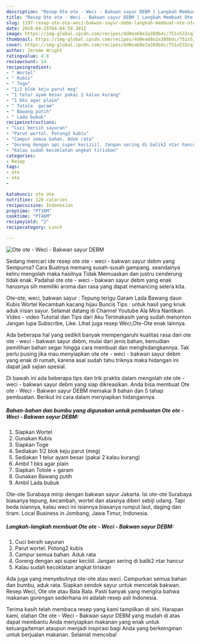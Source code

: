```yaml
---
description: "Resep Ote ote - Weci - Bakwan sayur DEBM | Langkah Membuat Ote ote - Weci - Bakwan sayur DEBM Yang Enak Banget"
title: "Resep Ote ote - Weci - Bakwan sayur DEBM | Langkah Membuat Ote ote - Weci - Bakwan sayur DEBM Yang Enak Banget"
slug: 1197-resep-ote-ote-weci-bakwan-sayur-debm-langkah-membuat-ote-ote-weci-bakwan-sayur-debm-yang-enak-banget
date: 2020-04-25T04:04:59.301Z
image: https://img-global.cpcdn.com/recipes/4d0ea68e2a389bdc/751x532cq70/ote-ote-weci-bakwan-sayur-debm-foto-resep-utama.jpg
thumbnail: https://img-global.cpcdn.com/recipes/4d0ea68e2a389bdc/751x532cq70/ote-ote-weci-bakwan-sayur-debm-foto-resep-utama.jpg
cover: https://img-global.cpcdn.com/recipes/4d0ea68e2a389bdc/751x532cq70/ote-ote-weci-bakwan-sayur-debm-foto-resep-utama.jpg
author: Jerome Wright
ratingvalue: 4.8
reviewcount: 14
recipeingredient:
- " Wortel"
- " Kubis"
- " Toge"
- "1/2 blok keju parut meg"
- "1 telur ayam besar pakai 2 kalau kurang"
- "1 bks agar plain"
- " Totole  garam"
- " Bawang putih"
- " Lada bubuk"
recipeinstructions:
- "Cuci bersih sayuran"
- "Parut wortel. Potong2 kubis"
- "Campur semua bahan. Aduk rata"
- "Goreng dengan api super keciiiil. Jangan sering di balik2 ntar hancur"
- "Kalau sudah kecoklatan angkat tiriskan"
categories:
- Resep
tags:
- ote
- ote
- 

katakunci: ote ote  
nutrition: 120 calories
recipecuisine: Indonesian
preptime: "PT38M"
cooktime: "PT46M"
recipeyield: "2"
recipecategory: Lunch

---
```



![Ote ote - Weci - Bakwan sayur DEBM](https://img-global.cpcdn.com/recipes/4d0ea68e2a389bdc/751x532cq70/ote-ote-weci-bakwan-sayur-debm-foto-resep-utama.jpg)

Sedang mencari ide resep ote ote - weci - bakwan sayur debm yang Sempurna? Cara Buatnya memang susah-susah gampang. seandainya keliru mengolah maka hasilnya Tidak Memuaskan dan justru cenderung tidak enak. Padahal ote ote - weci - bakwan sayur debm yang enak harusnya sih memiliki aroma dan rasa yang dapat memancing selera kita.

Ote-ote, weci, bakwan sayur : Tepung terigu Garam Lada Bawang daun Kubis Wortel Kecambah kacang hijau Buncis Tips : untuk hasil yang kriuk aduk irisan sayur. Selamat datang di Channel Youtube Ala Mira Nantikan Video - video Tutorial dan Tips dari Aku Terimakasih yang sudah menonton Jangan lupa Subscribe, Like. Lihat juga resep Weci,Ote-Ote enak lainnya.

Ada beberapa hal yang sedikit banyak mempengaruhi kualitas rasa dari ote ote - weci - bakwan sayur debm, mulai dari jenis bahan, kemudian pemilihan bahan segar hingga cara membuat dan menghidangkannya. Tak perlu pusing jika mau menyiapkan ote ote - weci - bakwan sayur debm yang enak di rumah, karena asal sudah tahu triknya maka hidangan ini dapat jadi sajian spesial.


Di bawah ini ada beberapa tips dan trik praktis dalam mengolah ote ote - weci - bakwan sayur debm yang siap dikreasikan. Anda bisa membuat Ote ote - Weci - Bakwan sayur DEBM memakai 9 bahan dan 5 tahap pembuatan. Berikut ini cara dalam menyiapkan hidangannya.

<!--inarticleads1-->

##### Bahan-bahan dan bumbu yang digunakan untuk pembuatan Ote ote - Weci - Bakwan sayur DEBM:

1. Siapkan  Wortel
1. Gunakan  Kubis
1. Siapkan  Toge
1. Sediakan 1/2 blok keju parut (meg)
1. Sediakan 1 telur ayam besar (pakai 2 kalau kurang)
1. Ambil 1 bks agar plain
1. Siapkan  Totole + garam
1. Gunakan  Bawang putih
1. Ambil  Lada bubuk


Ote-ote Surabaya mirip dengan bakwan sayur Jakarta. Isi ote-ote Surabaya biasanya tepung, kecambah, wortel dan atasnya diberi sebiji udang. Tapi beda isiannya, kalau weci ini isiannya biasanya rumput laut, daging dan tiram. Local Business in Jombang, Jawa Timur, Indonesia. 

<!--inarticleads2-->

##### Langkah-langkah membuat Ote ote - Weci - Bakwan sayur DEBM:

1. Cuci bersih sayuran
1. Parut wortel. Potong2 kubis
1. Campur semua bahan. Aduk rata
1. Goreng dengan api super keciiiil. Jangan sering di balik2 ntar hancur
1. Kalau sudah kecoklatan angkat tiriskan


Ada juga yang menyebutnya ote-ote atau weci. Campurkan semua bahan dan bumbu, aduk rata. Siapkan sendok sayur untuk mencetak bakwan. Resep Weci, Ote ote atau Bala Bala. Pasti banyak yang mengira bahwa makanan gorengan sederhana ini adalah resep asli Indonesia. 

Terima kasih telah membaca resep yang kami tampilkan di sini. Harapan kami, olahan Ote ote - Weci - Bakwan sayur DEBM yang mudah di atas dapat membantu Anda menyiapkan makanan yang enak untuk keluarga/teman ataupun menjadi inspirasi bagi Anda yang berkeinginan untuk berjualan makanan. Selamat mencoba!
